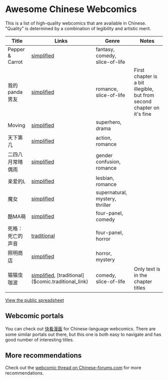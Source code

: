 # Awesome Chinese Webcomics

This is a list of high-quality webcomics that are available in Chinese. "Quality" is determined by a combination of legibility and artistic merit.

| Title | Links | Genre | Notes |
|-------|-------|-------|-------|
Pepper & Carrot | [simplified]($comic.simplified_link) | fantasy, comedy, slice-of-life | 
我的panda男友 | [simplified]($comic.simplified_link) | romance, slice-of-life | First chapter is a bit illegible, but from second chapter on it's fine
Moving | [simplified]($comic.simplified_link) | superhero, drama | 
天下第几 | [simplified]($comic.simplified_link) | action, romance | 
二四八月常晴偶雨 | [simplified]($comic.simplified_link) | gender confusion, romance | 
亲爱的L | [simplified]($comic.simplified_link) | lesbian, romance | 
魔女 | [simplified]($comic.simplified_link) | supernatural, mystery, thriller | 
酷MA萌 | [simplified]($comic.simplified_link) | four-panel, comedy | 
死格：死亡的声音 | [traditional]($comic.traditional_link) | four-panel, horror | 
照明商店 | [simplified]($comic.simplified_link) | horror, mystery | 
猫猫虫咖波 | [simplified]($comic.simplified_link), [traditional]($comic.traditional_link) | comedy, slice-of-life | Only text is in the chapter titles


[View the public spreadsheet](https://docs.google.com/spreadsheets/d/1VFy6jdPbRjZiQJ2a0fn9eFnAcrQh5ebSh21tTihKeKA/)

## Webcomic portals

You can check out [快看漫画](https://www.kuaikanmanhua.com/) for Chinese-language webcomics. There are some similar portals out there, but this one is both easy to navigate and has good number of interesting titles.

## More recommendations

Check out the [webcomic thread on Chinese-forums.com](https://www.chinese-forums.com/forums/topic/57486-webcomic-recommendations/) for more recommendations.
